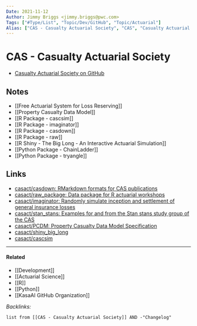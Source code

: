 ```yaml
---
Date: 2021-11-12
Author: Jimmy Briggs <jimmy.briggs@pwc.com>
Tags: ["#Type/List", "Topic/Dev/GitHub", "Topic/Actuarial"]
Alias: ["CAS - Casualty Actuarial Society", "CAS", "Casualty Actuarial Society"]
---
```


# CAS - Casualty Actuarial Society

- [Casualty Actuarial Society on GitHub](https://github.com/orgs/casact/repositories)

## Notes

- [[Free Actuarial System for Loss Reserving]]
- [[Property Casualty Data Model]]
- [[R Package - cascsim]]
- [[R Package - imaginator]]
- [[R Package - casdown]]
- [[R Package - raw]]
- [[R Shiny - The Big Long - An Interactive Actuarial Simulation]]
- [[Python Package - ChainLadder]]
- [[Python Package - tryangle]]

## Links

- [casact/casdown: RMarkdown formats for CAS publications](https://github.com/casact/casdown)
- [casact/raw_package: Data package for R actuarial workshops](https://github.com/casact/raw_package)
- [casact/imaginator: Randomly simulate inception and settlement of general insurance losses](https://github.com/casact/imaginator)
- [casact/stan_stans: Examples for and from the Stan stans study group of the CAS](https://github.com/casact/stan_stans)
- [casact/PCDM: Property Casualty Data Model Specification](https://github.com/casact/PCDM)
- [casact/shiny_big_long](https://github.com/casact/shiny_big_long)
- [casact/cascsim](https://github.com/casact/cascsim)

***

#### Related

- [[Development]]
- [[Actuarial Science]]
- [[R]]
- [[Python]]
- [[KasaAI GitHub Organization]]

*Backlinks:*

```dataview
list from [[CAS - Casualty Actuarial Society]] AND -"Changelog"
```